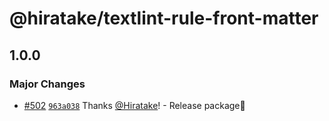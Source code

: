 # @hiratake/textlint-rule-front-matter

## 1.0.0

### Major Changes

- [#502](https://github.com/Hiratake/hiratake-web/pull/502) [`963a038`](https://github.com/Hiratake/hiratake-web/commit/963a038db5d1714e8cd4cb73f900c1f9d15a73e8) Thanks [@Hiratake](https://github.com/Hiratake)! - Release package🎉
